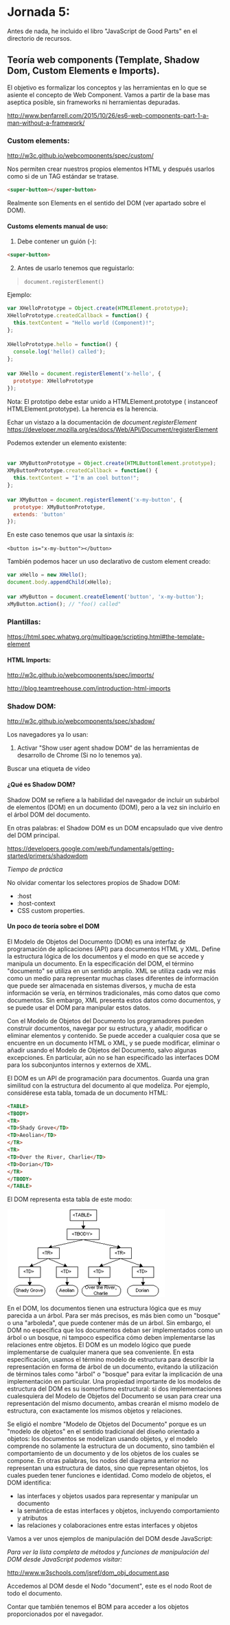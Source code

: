 # Jornada 5: 

Antes de nada, he incluido el libro "JavaScript de Good Parts" en el directorio de recursos.

## Teoría web components (Template, Shadow Dom, Custom Elements e Imports).

El objetivo es formalizar los conceptos y las herramientas en lo que se asiente el concepto de Web Component.
Vamos a partir de la base mas aseptica posible, sin frameworks ni herramientas depuradas.

http://www.benfarrell.com/2015/10/26/es6-web-components-part-1-a-man-without-a-framework/

### Custom elements:

http://w3c.github.io/webcomponents/spec/custom/

Nos permiten crear nuestros propios elementos HTML y después usarlos como si de un TAG estándar se tratase. 

```html
<super-button></super-button>
```

Realmente son Elements en el sentido del DOM (ver apartado sobre el DOM). 

#### Customs elements manual de uso:

1. Debe contener un guión (-):

```html
<super-button>
  ```

2. Antes de usarlo tenemos que reguistarlo:

> ```document.registerElement()```

Ejemplo:

```javascript
var XHelloPrototype = Object.create(HTMLElement.prototype);
XHelloPrototype.createdCallback = function() {
  this.textContent = "Hello world (Component)!";
};

XHelloPrototype.hello = function() {
  console.log('hello() called');
};

var XHello = document.registerElement('x-hello', {
  prototype: XHelloPrototype
});
```

Nota: El prototipo debe estar unido a HTMLElement.prototype ( instanceof HTMLElement.prototype). La herencia es la herencia.

Echar un vistazo a la documentación de *document.registerElement* https://developer.mozilla.org/es/docs/Web/API/Document/registerElement

Podemos extender un elemento existente:

```javascript

var XMyButtonPrototype = Object.create(HTMLButtonElement.prototype);
XMyButtonPrototype.createdCallback = function() {
  this.textContent = "I'm an cool button!";
};

var XMyButton = document.registerElement('x-my-button', {
  prototype: XMyButtonPrototype,
  extends: 'button'
});
```

En este caso tenemos que usar la sintaxis *is*:

```<button is="x-my-button"></button>```

También podemos hacer un uso declarativo de custom element creado:

```javascript
var xHello = new XHello();
document.body.appendChild(xHello);

var xMyButton = document.createElement('button', 'x-my-button');
xMyButton.action(); // "foo() called"
```

### Plantillas:

https://html.spec.whatwg.org/multipage/scripting.html#the-template-element

#### HTML Imports:

http://w3c.github.io/webcomponents/spec/imports/

http://blog.teamtreehouse.com/introduction-html-imports

### Shadow DOM:

http://w3c.github.io/webcomponents/spec/shadow/

Los navegadores ya lo usan:

1. Activar "Show user agent shadow DOM" de las herramientas de desarrollo de Chrome (Si no lo tenemos ya). 

Buscar una etiqueta de vídeo 

#### ¿Qué es Shadow DOM?

Shadow DOM se refiere a la habilidad del navegador de incluir un subárbol de elementos (DOM) en un documento (DOM), pero a la vez sin incluirlo en el árbol DOM del documento.

En otras palabras: el Shadow DOM es un DOM encapsulado que vive dentro del DOM principal. 

https://developers.google.com/web/fundamentals/getting-started/primers/shadowdom

_Tiempo de práctica_

No olvidar comentar los selectores propios de Shadow DOM: 

* :host
* :host-context
* CSS custom properties. 

#### Un poco de teoría sobre el DOM

El Modelo de Objetos del Documento (DOM) es una interfaz de programación de aplicaciones (API) para documentos HTML y XML. Define la estructura lógica de los documentos y el modo en que se accede y manipula un documento. En la especificación del DOM, el término "documento" se utiliza en un sentido amplio. XML se utiliza cada vez más como un medio para representar muchas clases diferentes de información que puede ser almacenada en sistemas diversos, y mucha de esta información se vería, en términos tradicionales, más como datos que como documentos. Sin embargo, XML presenta estos datos como documentos, y se puede usar el DOM para manipular estos datos.

Con el Modelo de Objetos del Documento los programadores pueden construir documentos, navegar por su estructura, y añadir, modificar o eliminar elementos y contenido. Se puede acceder a cualquier cosa que se encuentre en un documento HTML o XML, y se puede modificar, eliminar o añadir usando el Modelo de Objetos del Documento, salvo algunas excepciones. En particular, aún no se han especificado las interfaces DOM para los subconjuntos internos y externos de XML.

El DOM es un API de programación para documentos. Guarda una gran similitud con la estructura del documento al que modeliza. Por ejemplo, considérese esta tabla, tomada de un documento HTML:

```html
<TABLE>
<TBODY> 
<TR> 
<TD>Shady Grove</TD>
<TD>Aeolian</TD> 
</TR> 
<TR>
<TD>Over the River, Charlie</TD>        
<TD>Dorian</TD> 
</TR> 
</TBODY>
</TABLE>
```

El DOM representa esta tabla de este modo: 

![alt text](./resources/table.gif "Representación del DOM de la tabla del ejemplo")

En el DOM, los documentos tienen una estructura lógica que es muy parecida a un árbol. Para ser más precisos, es más bien como un "bosque" o una "arboleda", que puede contener más de un árbol. Sin embargo, el DOM no especifica que los documentos deban ser implementados como un árbol o un bosque, ni tampoco especifica cómo deben implementarse las relaciones entre objetos. El DOM es un modelo lógico que puede implementarse de cualquier manera que sea conveniente. En esta especificación, usamos el término modelo de estructura para describir la representación en forma de árbol de un documento, evitando la utilización de términos tales como "árbol" o "bosque" para evitar la implicación de una implementación en particular. Una propiedad importante de los modelos de estructura del DOM es su isomorfismo estructural: si dos implementaciones cualesquiera del Modelo de Objetos del Documento se usan para crear una representación del mismo documento, ambas crearán el mismo modelo de estructura, con exactamente los mismos objetos y relaciones.

Se eligió el nombre "Modelo de Objetos del Documento" porque es un "modelo de objetos" en el sentido tradicional del diseño orientado a objetos: los documentos se modelizan usando objetos, y el modelo comprende no solamente la estructura de un documento, sino también el comportamiento de un documento y de los objetos de los cuales se compone. En otras palabras, los nodos del diagrama anterior no representan una estructura de datos, sino que representan objetos, los cuales pueden tener funciones e identidad. Como modelo de objetos, el DOM identifica:

* las interfaces y objetos usados para representar y manipular un documento
* la semántica de estas interfaces y objetos, incluyendo comportamiento y atributos
* las relaciones y colaboraciones entre estas interfaces y objetos

Vamos a ver unos ejemplos de manipulación del DOM desde JavaScript:

_Para ver la lista completa de métodos y funciones de manipulación del DOM desde JavaScript podemos visitar:_

http://www.w3schools.com/jsref/dom_obj_document.asp

Accedemos al DOM desde el Nodo "document", este es el nodo Root de todo el documento.

Contar que también tenemos el BOM para acceder a los objetos proporcionados por el navegador.
